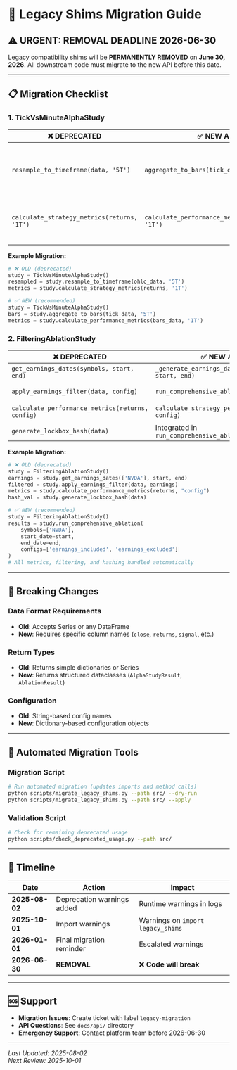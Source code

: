 # 🔄 Legacy Shims Migration Guide

## ⚠️ **URGENT: REMOVAL DEADLINE 2026-06-30**

Legacy compatibility shims will be **PERMANENTLY REMOVED** on **June 30, 2026**. 
All downstream code must migrate to the new API before this date.

---

## 📋 **Migration Checklist**

### **1. TickVsMinuteAlphaStudy**

| ❌ **DEPRECATED** | ✅ **NEW API** | **Migration** |
|------------------|----------------|---------------|
| `resample_to_timeframe(data, '5T')` | `aggregate_to_bars(tick_data, '5T')` | Change method name + ensure tick data format |
| `calculate_strategy_metrics(returns, '1T')` | `calculate_performance_metrics(bars_data, '1T')` | Pass DataFrame with required columns |

**Example Migration:**
```python
# ❌ OLD (deprecated)
study = TickVsMinuteAlphaStudy()
resampled = study.resample_to_timeframe(ohlc_data, '5T')
metrics = study.calculate_strategy_metrics(returns, '1T')

# ✅ NEW (recommended)
study = TickVsMinuteAlphaStudy()
bars = study.aggregate_to_bars(tick_data, '5T')
metrics = study.calculate_performance_metrics(bars_data, '1T')
```

### **2. FilteringAblationStudy**

| ❌ **DEPRECATED** | ✅ **NEW API** | **Migration** |
|------------------|----------------|---------------|
| `get_earnings_dates(symbols, start, end)` | `_generate_earnings_dates(symbols, start, end)` | Internal method - use `run_comprehensive_ablation()` |
| `apply_earnings_filter(data, config)` | `run_comprehensive_ablation()` | Integrated filtering in comprehensive study |
| `calculate_performance_metrics(returns, config)` | `calculate_strategy_performance(data, config)` | Pass DataFrame with required columns |
| `generate_lockbox_hash(data)` | Integrated in `run_comprehensive_ablation()` | Hash generation is automatic |

**Example Migration:**
```python
# ❌ OLD (deprecated)
study = FilteringAblationStudy()
earnings = study.get_earnings_dates(['NVDA'], start, end)
filtered = study.apply_earnings_filter(data, earnings)
metrics = study.calculate_performance_metrics(returns, "config")
hash_val = study.generate_lockbox_hash(data)

# ✅ NEW (recommended)
study = FilteringAblationStudy()
results = study.run_comprehensive_ablation(
    symbols=['NVDA'],
    start_date=start,
    end_date=end,
    configs=['earnings_included', 'earnings_excluded']
)
# All metrics, filtering, and hashing handled automatically
```

---

## 🚨 **Breaking Changes**

### **Data Format Requirements**
- **Old**: Accepts Series or any DataFrame
- **New**: Requires specific column names (`close`, `returns`, `signal`, etc.)

### **Return Types**
- **Old**: Returns simple dictionaries or Series
- **New**: Returns structured dataclasses (`AlphaStudyResult`, `AblationResult`)

### **Configuration**
- **Old**: String-based config names
- **New**: Dictionary-based configuration objects

---

## 🔧 **Automated Migration Tools**

### **Migration Script**
```bash
# Run automated migration (updates imports and method calls)
python scripts/migrate_legacy_shims.py --path src/ --dry-run
python scripts/migrate_legacy_shims.py --path src/ --apply
```

### **Validation Script**
```bash
# Check for remaining deprecated usage
python scripts/check_deprecated_usage.py --path src/
```

---

## 📅 **Timeline**

| **Date** | **Action** | **Impact** |
|----------|------------|------------|
| **2025-08-02** | Deprecation warnings added | Runtime warnings in logs |
| **2025-10-01** | Import warnings | Warnings on `import legacy_shims` |
| **2026-01-01** | Final migration reminder | Escalated warnings |
| **2026-06-30** | **REMOVAL** | ❌ **Code will break** |

---

## 🆘 **Support**

- **Migration Issues**: Create ticket with label `legacy-migration`
- **API Questions**: See `docs/api/` directory
- **Emergency Support**: Contact platform team before 2026-06-30

---

*Last Updated: 2025-08-02*  
*Next Review: 2025-10-01*